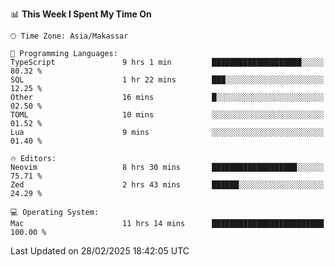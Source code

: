 <!--START_SECTION:waka-->
📊 **This Week I Spent My Time On** 

```text
🕑︎ Time Zone: Asia/Makassar

💬 Programming Languages: 
TypeScript               9 hrs 1 min         ████████████████████░░░░░   80.32 % 
SQL                      1 hr 22 mins        ███░░░░░░░░░░░░░░░░░░░░░░   12.25 % 
Other                    16 mins             █░░░░░░░░░░░░░░░░░░░░░░░░   02.50 % 
TOML                     10 mins             ░░░░░░░░░░░░░░░░░░░░░░░░░   01.52 % 
Lua                      9 mins              ░░░░░░░░░░░░░░░░░░░░░░░░░   01.40 % 

🔥 Editors: 
Neovim                   8 hrs 30 mins       ███████████████████░░░░░░   75.71 % 
Zed                      2 hrs 43 mins       ██████░░░░░░░░░░░░░░░░░░░   24.29 % 

💻 Operating System: 
Mac                      11 hrs 14 mins      █████████████████████████   100.00 % 
```


 Last Updated on 28/02/2025 18:42:05 UTC
<!--END_SECTION:waka-->
